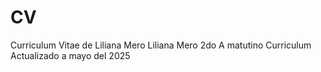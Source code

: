 # CV
Curriculum Vitae de Liliana Mero
Liliana Mero
2do A matutino
Curriculum Actualizado a mayo del 2025 
